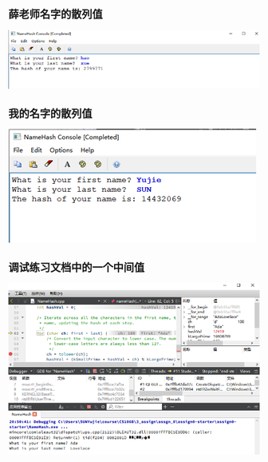 ## 薛老师名字的散列值
![image](https://github.com/Syj-0525/Assignment-of-CS106B/blob/main/assign0/static/HW1.png)
## 我的名字的散列值
![image](https://github.com/Syj-0525/Assignment-of-CS106B/blob/main/assign0/static/HW2.png)

## 调试练习文档中的一个中间值
![image](https://github.com/Syj-0525/Assignment-of-CS106B/blob/main/assign0/static/HW3.png)
